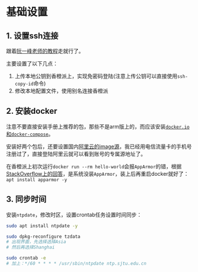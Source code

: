 # 基础设置

## 1. 设置ssh连接

跟着[阮一峰老师的教程](https://wangdoc.com/ssh/)走就行了。

主要设置了以下几点：

1. 上传本地公钥到香橙派上，实现免密码登陆(注意上传公钥可以直接使用`ssh-copy-id`命令)
2. 修改本地配置文件，使用别名连接香橙派

## 2. 安装docker

注意不要直接安装手册上推荐的包，那些不是arm版上的，而应该安装[`docker.io`和`docker-compose`](https://zhuanlan.zhihu.com/p/523871162)。

安装好两个包后，还要设置国内[阿里云的image源](https://cr.console.aliyun.com/cn-hangzhou/instances/mirrors)，我已经用电信流量卡的手机号注册过了，直接登陆阿里云就可以看到账号的专属源地址了。

在香橙派上初次运行`docker run --rm hello-world`会报`AppArmor`的错，根据[StackOverflow上的回答](https://stackoverflow.com/questions/58393628/docker-error-response-from-daemon-apparmor-enabled-on-system-but-the-docker-de)，是系统没装`AppArmor`，装上后再重启docker就好了：`apt install apparmor -y`

## 3. 同步时间

安装`ntpdate`，修改时区，设置crontab任务设置时间同步：

~~~bash
sudo apt install ntpdate -y

sudo dpkg-reconfigure tzdata
# 出现界面，先选择选择Asia
# 然后再选择Shanghai

sudo crontab -e
# 加上：*/60 * * * * /usr/sbin/ntpdate ntp.sjtu.edu.cn
~~~
